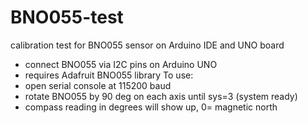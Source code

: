# BNO055-test
calibration test for BNO055 sensor on Arduino IDE and UNO board 
* connect BNO055 via I2C pins on Arduino UNO
* requires Adafruit BNO055 library
To use:
* open serial console at 115200 baud
* rotate BNO055 by 90 deg on each axis until sys=3 (system ready)
* compass reading in degrees will show up, 0= magnetic north
